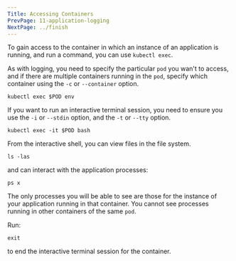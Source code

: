 ```yaml
---
Title: Accessing Containers
PrevPage: 11-application-logging
NextPage: ../finish
---
```


To gain access to the container in which an instance of an application is running, and run a command, you can use `kubectl exec`.

As with logging, you need to specify the particular `pod` you wan't to access, and if there are multiple containers running in the `pod`, specify which container using the `-c` or `--container` option.

```execute
kubectl exec $POD env
```

If you want to run an interactive terminal session, you need to ensure you use the `-i` or `--stdin` option, and the `-t` or `--tty` option.

```execute
kubectl exec -it $POD bash
```

From the interactive shell, you can view files in the file system.

```execute
ls -las
```

and can interact with the application processes:

```execute
ps x
```

The only processes you will be able to see are those for the instance of your application running in that container. You cannot see processes running in other containers of the same `pod`.

Run:

```execute
exit
```

to end the interactive terminal session for the container.

